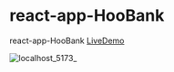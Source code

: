 # react-app-HooBank


react-app-HooBank [LiveDemo](https://react-app-hoo-bank.vercel.app/)


![localhost_5173_](https://github.com/awnish04/react-app-HooBank/assets/64547504/68c5b914-e789-48c7-aa80-3fa8664b3dc1)
